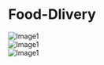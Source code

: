 # Food-Dlivery
![Image1](https://i.ibb.co/PWc9KrD/e92ce484-0885-4389-bbec-d57b9a5e93bc.jpg)  
![Image1](https://i.ibb.co/PWc9KrD/e92ce484-0885-4389-bbec-d57b9a5e93bc.jpg)  
![Image1](https://i.ibb.co/f8nZHSk/57686e35-e975-42bc-afae-94db873a8bf6.jpg)  
 
